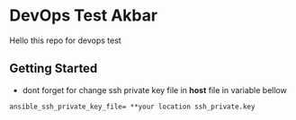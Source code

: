 # DevOps Test Akbar

Hello this repo for devops test

## Getting Started

* dont forget for change ssh private key file in **host** file in variable bellow


```ansible_ssh_private_key_file= **your location ssh_private.key```

